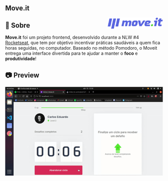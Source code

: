 ## Move.it

<img align="right" src="github-readme/logo.png" width="35%" alt="Moveit">

## 🔖 Sobre
<b>Move.it</b> foi um projeto frontend, desenvolvido durante a NLW #4 [Rocketseat]((https://rocketseat.com.br/)), que tem por objetivo incentivar práticas saudáveis a quem fica horas seguidas, no computador. Baseado no método Pomodoro, o Moveit entrega uma interface divertida para te ajudar a manter o <b>foco</b> e <b>produtividade</b>!

## 📷 Preview
<p align="center">
  <img src="github-readme/demo.gif" alt="demonstracao">
</p>
